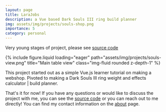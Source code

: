 ```yaml
---
layout: page
title: LaraJobs
description: a Vue based Dark Souls III ring build planner
img: assets/img/projects/souls-shop.png
importance: 5
category: personal
---
```

Very young stages of project, please see [source code](https://github.com/gitnjole/souls-shop)

{% include figure.liquid loading="eager" path="assets/img/projects/souls-view.png" title="Main table view" class="img-fluid rounded z-depth-1" %}

This project started out as a simple Vue.js learner tutorial on making a webshop. Pivoted to making a Dark Souls III ring weight and effects calculator | build planner.

That's it for now! If you have any questions or would like to discuss the project with me, you can see the [source code](https://github.com/gitnjole/lara-jobs) or you can reach out to me directly! You can find my contact information on the [about](https://gitnjole.github.io/) page.